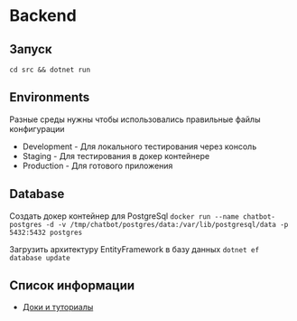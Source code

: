 # Backend

## Запуск

`cd src && dotnet run`

## Environments

Разные среды нужны чтобы использовались правильные файлы конфигурации

- Development - Для локального тестирования через консоль
- Staging - Для тестирования в докер контейнере
- Production - Для готового приложения

## Database

Создать докер контейнер для PostgreSql `docker run --name chatbot-postgres -d -v /tmp/chatbot/postgres/data:/var/lib/postgresql/data -p 5432:5432 postgres`

Загрузить архитектуру EntityFramework в базу данных `dotnet ef database update`

## Список информации

- [Доки и туториалы](https://docs.google.com/document/d/1L_hx1-rpzOMdtZuEX7e6kqsJZEtRCyv_AQWuK1tI-Dw/edit?usp=sharing)
